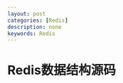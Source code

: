 ```yaml
---
layout: post
categories: [Redis]
description: none
keywords: Redis
---
```

# Redis数据结构源码



















